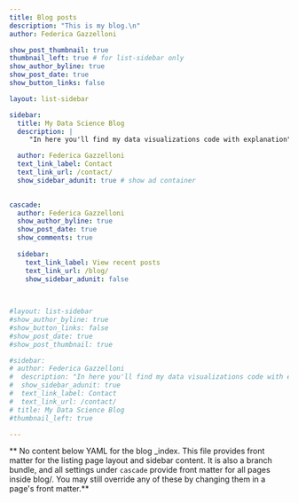 ```yaml
---
title: Blog posts
description: "This is my blog.\n"
author: Federica Gazzelloni

show_post_thumbnail: true
thumbnail_left: true # for list-sidebar only
show_author_byline: true
show_post_date: true
show_button_links: false

layout: list-sidebar

sidebar: 
  title: My Data Science Blog
  description: |
     "In here you'll find my data visualizations code with explanation"

  author: Federica Gazzelloni
  text_link_label: Contact
  text_link_url: /contact/
  show_sidebar_adunit: true # show ad container
  

cascade:
  author: Federica Gazzelloni
  show_author_byline: true
  show_post_date: true
  show_comments: true
  
  sidebar:
    text_link_label: View recent posts
    text_link_url: /blog/
    show_sidebar_adunit: false
    
    

#layout: list-sidebar
#show_author_byline: true
#show_button_links: false
#show_post_date: true
#show_post_thumbnail: true

#sidebar:
# author: Federica Gazzelloni
#  description: "In here you'll find my data visualizations code with explanation\n"
#  show_sidebar_adunit: true
#  text_link_label: Contact
#  text_link_url: /contact/
# title: My Data Science Blog
#thumbnail_left: true

---
```


** No content below YAML for the blog _index. This file provides front matter for the listing page layout and sidebar content. It is also a branch bundle, and all settings under `cascade` provide front matter for all pages inside blog/. You may still override any of these by changing them in a page's front matter.**
